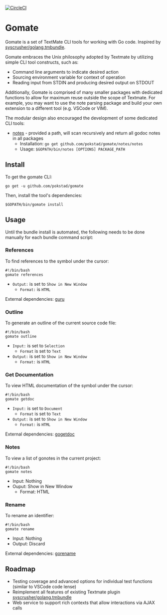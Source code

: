 [![CircleCI](https://circleci.com/gh/pokstad/gomate.svg?style=svg)](https://circleci.com/gh/pokstad/gomate)

# Gomate

Gomate is a set of TextMate CLI tools for working with Go code. Inspired by 
[syscrusher/golang.tmbundle](https://github.com/syscrusher/golang.tmbundle).

Gomate embraces the Unix philosophy adopted by Textmate by utilizing simple CLI tool constructs, such as:

- Command line arguments to indicate desired action
- Sourcing environment variable for context of operation
- Reading input from STDIN and producing desired output on STDOUT

Additionally, Gomate is comprised of many smaller packages with dedicated functions to allow for maximum reuse outside the scope of Textmate. For example, you may want to use the note parsing package and build your own extension to a different tool (e.g. VSCode or VIM).

The modular design also encouraged the development of some dedicated CLI tools:

- [notes](notes/notes) - provided a path, will scan recursively and return all godoc notes in all packages
  - Installation: `go get github.com/pokstad/gomate/notes/notes`
  - Usage: `$GOPATH/bin/notes [OPTIONS] PACKAGE_PATH`

## Install

To get the gomate CLI:

`go get -u github.com/pokstad/gomate`

Then, install the tool's dependencies:

`$GOPATH/bin/gomate install`

## Usage

Until the bundle install is automated, the following needs to be done manually for each bundle command script:

### References

To find references to the symbol under the cursor:

```
#!/bin/bash
gomate references
```

- `Output:` is set to `Show in New Window`
	- `Format:` is `HTML`

External dependencies: [guru](https://golang.org/x/tools/cmd/guru)

### Outline

To generate an outline of the current source code file:

```
#!/bin/bash
gomate outline
```

- `Input:` is set to `Selection`
	- `Format` is set to `Text`
- `Output:` is set to `Show in New Window`
	- `Format:` is `HTML`

### Get Documentation

To view HTML documentation of the symbol under the cursor:

```
#!/bin/bash
gomate getdoc
```

- `Input:` is set to `Document`
	- `Format` is set to `Text`
- `Output:` is set to `Show in New Window`
	- `Format:` is `HTML`

External dependencies: [gogetdoc](https://github.com/zmb3/gogetdoc)

### Notes

To view a list of gonotes in the current project:

```
#!/bin/bash
gomate notes
```

- Input: Nothing
- Ouput: Show in New Window
	- Format: HTML


### Rename

To rename an identifier:

```
#!/bin/bash
gomate rename
```

- Input: Nothing
- Output: Discard

External dependencies: [gorename](golang.org/x/tools/cmd/gorename)

## Roadmap

- Testing coverage and advanced options for individual test functions (similar to VSCode code lense)
- Reimplement all features of existing Textmate plugin
	[syscrusher/golang.tmbundle](https://github.com/syscrusher/golang.tmbundle)
- Web service to support rich contexts that allow interactions via AJAX calls